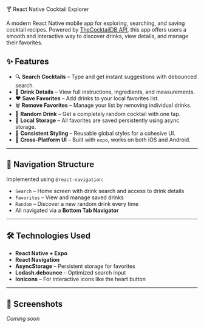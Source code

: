 🍸 React Native Cocktail Explorer

A modern React Native mobile app for exploring, searching, and saving cocktail recipes. Powered by [TheCocktailDB API](https://www.thecocktaildb.com/), this app offers users a smooth and interactive way to discover drinks, view details, and manage their favorites.

## ✨ Features

- 🔍 **Search Cocktails** – Type and get instant suggestions with debounced search.
- 📃 **Drink Details** – View full instructions, ingredients, and measurements.
- ❤️ **Save Favorites** – Add drinks to your local favorites list.
- 🗑️ **Remove Favorites** – Manage your list by removing individual drinks.
- 🔄 **Random Drink** – Get a completely random cocktail with one tap.
- 💾 **Local Storage** – All favorites are saved persistently using async storage.
- 🎨 **Consistent Styling** – Reusable global styles for a cohesive UI.
- 📱 **Cross-Platform UI** – Built with `expo`, works on both iOS and Android.

---

## 🧭 Navigation Structure

Implemented using `@react-navigation`:

- `Search` – Home screen with drink search and access to drink details
- `Favorites` – View and manage saved drinks
- `Random` – Discover a new random drink every time
- All navigated via a **Bottom Tab Navigator**

---

## 🛠️ Technologies Used

- **React Native + Expo**
- **React Navigation**
- **AsyncStorage** – Persistent storage for favorites
- **Lodash.debounce** – Optimized search input
- **Ionicons** – For interactive icons like the heart button

---

## 📸 Screenshots

_Coming soon_
